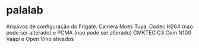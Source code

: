 # palalab

Arquivos de configuração do Frigate. 
Camera Moes Tuya. Codec H264 (nao pode ser alterado) e PCMA (nao pode ser alterado)
GMKTEC G3 Com N100
Vaapi e Open Vino ativados
